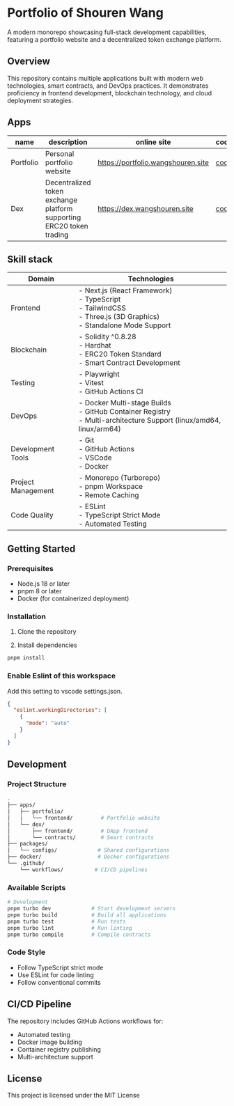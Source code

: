 # Portfolio of Shouren Wang

A modern monorepo showcasing full-stack development capabilities, featuring a portfolio website and a decentralized token exchange platform.

## Overview

This repository contains multiple applications built with modern web technologies, smart contracts, and DevOps practices. It demonstrates proficiency in frontend development, blockchain technology, and cloud deployment strategies.

## Apps

| name      | description                                                          | online site                        | code                      |
| --------- | -------------------------------------------------------------------- | ---------------------------------- | ------------------------- |
| Portfolio | Personal portfolio website                                           | https://portfolio.wangshouren.site | [code](./apps/portfolio/) |
| Dex       | Decentralized token exchange platform supporting ERC20 token trading | https://dex.wangshouren.site       | [code](./apps/dex)        |

## Skill stack

| Domain             | Technologies                                                                                                          |
| ------------------ | --------------------------------------------------------------------------------------------------------------------- |
| Frontend           | - Next.js (React Framework)<br>- TypeScript<br>- TailwindCSS<br>- Three.js (3D Graphics)<br>- Standalone Mode Support |
| Blockchain         | - Solidity ^0.8.28<br>- Hardhat<br>- ERC20 Token Standard<br>- Smart Contract Development                             |
| Testing            | - Playwright<br>- Vitest<br>- GitHub Actions CI                                                                       |
| DevOps             | - Docker Multi-stage Builds<br>- GitHub Container Registry<br>- Multi-architecture Support (linux/amd64, linux/arm64) |
| Development Tools  | - Git<br>- GitHub Actions<br>- VSCode<br>- Docker                                                                     |
| Project Management | - Monorepo (Turborepo)<br>- pnpm Workspace<br>- Remote Caching                                                        |
| Code Quality       | - ESLint<br>- TypeScript Strict Mode<br>- Automated Testing                                                           |

## Getting Started

### Prerequisites

- Node.js 18 or later
- pnpm 8 or later
- Docker (for containerized deployment)

### Installation

1. Clone the repository

2. Install dependencies

```bash
pnpm install
```

### Enable Eslint of this workspace

Add this setting to vscode settings.json.

```json
{
  "eslint.workingDirectories": [
    {
      "mode": "auto"
    }
  ]
}
```

## Development

### Project Structure

```bash
.
├── apps/
│   ├── portfolio/
│   │   └── frontend/         # Portfolio website
│   └── dex/
│       ├── frontend/         # DApp frontend
│       └── contracts/        # Smart contracts
├── packages/
│   └── configs/             # Shared configurations
├── docker/                  # Docker configurations
└── .github/
    └── workflows/          # CI/CD pipelines
```

### Available Scripts

```bash
# Development
pnpm turbo dev             # Start development servers
pnpm turbo build           # Build all applications
pnpm turbo test            # Run tests
pnpm turbo lint            # Run linting
pnpm turbo compile         # Compile contracts
```

### Code Style

- Follow TypeScript strict mode
- Use ESLint for code linting
- Follow conventional commits

## CI/CD Pipeline

The repository includes GitHub Actions workflows for:

- Automated testing
- Docker image building
- Container registry publishing
- Multi-architecture support

## License

This project is licensed under the MIT License

